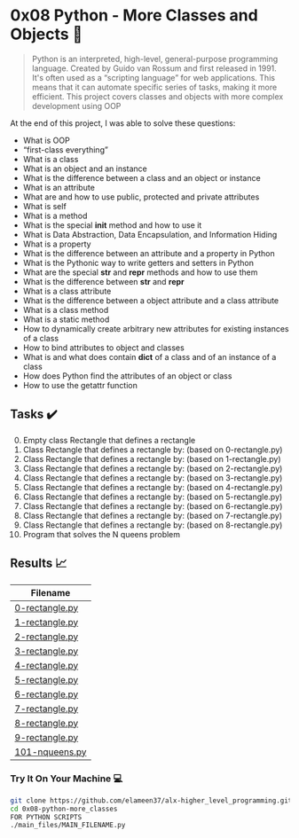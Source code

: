 # 0x08  Python - More Classes and Objects :snake:

> Python is an interpreted, high-level, general-purpose programming language. Created by Guido van Rossum and first released in 1991. It's often used as a “scripting language” for web applications. This means that it can automate specific series of tasks, making it more efficient. This project covers classes and objects with more complex development using OOP

At the end of this project, I was able to solve these questions:
  
* What is OOP
* “first-class everything”
* What is a class
* What is an object and an instance
* What is the difference between a class and an object or instance
* What is an attribute
* What are and how to use public, protected and private attributes
* What is self
* What is a method
* What is the special __init__ method and how to use it
* What is Data Abstraction, Data Encapsulation, and Information Hiding
* What is a property
* What is the difference between an attribute and a property in Python
* What is the Pythonic way to write getters and setters in Python
* What are the special __str__ and __repr__ methods and how to use them
* What is the difference between __str__ and __repr__
* What is a class attribute
* What is the difference between a object attribute and a class attribute
* What is a class method
* What is a static method
* How to dynamically create arbitrary new attributes for existing instances of a class
* How to bind attributes to object and classes
* What is and what does contain __dict__ of a class and of an instance of a class
* How does Python find the attributes of an object or class
* How to use the getattr function

## Tasks :heavy_check_mark:

0. Empty class Rectangle that defines a rectangle
1. Class Rectangle that defines a rectangle by: (based on 0-rectangle.py)
2. Class Rectangle that defines a rectangle by: (based on 1-rectangle.py)
3. Class Rectangle that defines a rectangle by: (based on 2-rectangle.py)
4. Class Rectangle that defines a rectangle by: (based on 3-rectangle.py)
5. Class Rectangle that defines a rectangle by: (based on 4-rectangle.py)
6. Class Rectangle that defines a rectangle by: (based on 5-rectangle.py)
7. Class Rectangle that defines a rectangle by: (based on 6-rectangle.py)
8. Class Rectangle that defines a rectangle by: (based on 7-rectangle.py)
9. Class Rectangle that defines a rectangle by: (based on 8-rectangle.py)
10. Program that solves the N queens problem

## Results :chart_with_upwards_trend:

| Filename |
| ------ |
| [0-rectangle.py](https://github.com/elameen37/alx-higher_level_programming/blob/master/0x08-python-more_classes/0-rectangle.py)|
| [1-rectangle.py](https://github.com/elameen37/alx-higher_level_programming/blob/master/0x08-python-more_classes/1-rectangle.py)|
| [2-rectangle.py](https://github.com/elameen37/alx-higher_level_programming/blob/master/0x08-python-more_classes/2-rectangle.py)|
| [3-rectangle.py](https://github.com/elameen37/alx-higher_level_programming/blob/master/0x08-python-more_classes/3-rectangle.py)|
| [4-rectangle.py](https://github.com/elameen37/alx-higher_level_programming/blob/master/0x08-python-more_classes/4-rectangle.py)|
| [5-rectangle.py](https://github.com/elameen37/alx-higher_level_programming/blob/master/0x08-python-more_classes/5-rectangle.py)|
| [6-rectangle.py](https://github.com/elameen37/alx-higher_level_programming/blob/master/0x08-python-more_classes/6-rectangle.py)|
| [7-rectangle.py](https://github.com/elameen37/alx-higher_level_programming/blob/master/0x08-python-more_classes/7-rectangle.py)|
| [8-rectangle.py](https://github.com/elameen37/alx-higher_level_programming/blob/master/0x08-python-more_classes/8-rectangle.py)|
| [9-rectangle.py](https://github.com/elameen37/alx-higher_level_programming/blob/master/0x08-python-more_classes/9-rectangle.py)|
| [101-nqueens.py](https://github.com/elameen37/alx-higher_level_programming/blob/master/0x08-python-more_classes/101-nqueens.py)|



### Try It On Your Machine :computer:	
```bash
git clone https://github.com/elameen37/alx-higher_level_programming.git
cd 0x08-python-more_classes
FOR PYTHON SCRIPTS
./main_files/MAIN_FILENAME.py
```
